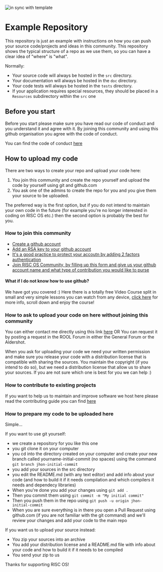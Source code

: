 ![in sync with template](https://github.com/RISC-OS-Community/ExampleRepository/actions/workflows/sync-from-template.yaml/badge.svg)

# Example Repository

This repository is just an example with instructions on how you can push your source code/projects and ideas in this community. This repository shows the typical structure of a repo as we use them, so you can have a clear idea of "where" is "what".

Normally:
* Your source code will always be hosted in the `src` directory.
* Your documentation will always be hosted in the `doc` directory.
* Your code tests will always be hosted in the `tests` directory.
* If your application requires special resources, they should be placed in a `Resources` subdirectory within the `src` one

## Before you start
Before you start please make sure you have read our code of conduct and you understand it and agree with it. By joining this community and using this github organisation you agree with the code of conduct.

You can find the code of conduct [here](./CODE_OF_CONDUCT.md)

## How to upload my code
There are two ways to create your repo and upload your code here:
1) You join this community and create the repo yourself and upload the code by yourself using git and github.com
2) You ask one of the admins to create the repo for you and you give them your source to be uploaded.

The preferred way is the first option, but if you do not intend to maintain your own code in the future (for example you're no longer interested in coding on RISC OS etc.) then the second option is probably the best for you.

### How to join this community

- [Create a github account](https://github.com/join)
- [Add an RSA key to your github account](https://docs.github.com/en/github/authenticating-to-github/adding-a-new-ssh-key-to-your-github-account)
- [It's a good practice to protect your accoutn by adding 2 factors authentication](https://docs.github.com/en/github/authenticating-to-github/configuring-two-factor-authentication)
- [Join RISC OS Community, by filling up this form and give us your github account name and what type of contribution you would like to purse](https://paolozaino.wordpress.com/contact/)

#### What if I do not know how to use github?
We have got you covered :) Here there is a totally free Video Course split in small and very simple lessons you can watch from any device, [click here](https://app.egghead.io/playlists/how-to-contribute-to-an-open-source-project-on-github) for more info, scroll down and enjoy the course!

### How to ask to upload your code on here without joining this community

You can either contact me directly using this link [here](https://paolozaino.wordpress.com/contact/)
OR
You can request it by posting a request in the ROOL Forum in either the General Forum or the Aldershot.

When you ask for uploading your code we need your written permission and make sure you release your code with a distribution license that is compatible with sharing the sources. You maintain the copyright (if you intend to do so), but we need a distribution license that allow us to share your sources. If you are not sure which one is best for you we can help :)

### How to contribute to existing projects

If you want to help us to maintain and improve software we host here please read the contributing guide you can find [here](./CONTRIBUTING.md)

### How to prepare my code to be uploaded here

Simple...

If you want to use git yourself: 
- we create a repository for you like this one
- you git clone it on your computer
- you cd into the directory created on your computer and create your new branch called yourname-initial-commit (no spaces) using the command ```git branch jhon-initial-commit```
- you add your sources in the src directory
- you edit the README.md (with any text editor) and add info about your code (and how to build it if it needs compilation and which compilers it needs and dependecy libraries)
- When you're done you add your changes using ```git add .```
- Then you commit them using ```git commit -m "My initial commit"```
- Then you push them in the repo using ```git push -u origin jhon-initial-commit```
- When you are sure everything is in there you open a Pull Request using github.com (if you are not familiar with the git command) and we'll review your changes and add your code to the main repo

If you want us to upload your source instead:
- You zip your sources into an archive
- You add your distribution license and a README.md file with info about your code and how to build it if it needs to be compiled
- You send your zip to us

Thanks for supporting RISC OS!
